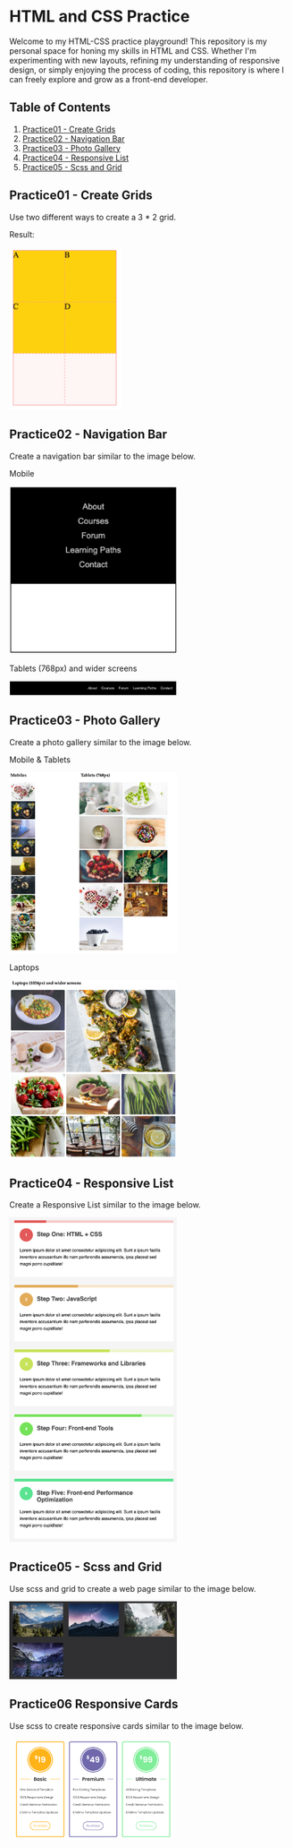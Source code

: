# HTML and CSS Practice

Welcome to my HTML-CSS practice playground! This repository is my personal space for honing my skills in HTML and CSS. Whether I'm experimenting with new layouts, refining my understanding of responsive design, or simply enjoying the process of coding, this repository is where I can freely explore and grow as a front-end developer.

## Table of Contents

1. [Practice01 - Create Grids](#practice01---create-grids)
2. [Practice02 - Navigation Bar](#practice02---navigation-bar)
3. [Practice03 - Photo Gallery](#practice03---photo-gallery)
4. [Practice04 - Responsive List](#practice04---responsive-list)
5. [Practice05 - Scss and Grid](#practice05---scss-and-grid)

## Practice01 - Create Grids

Use two different ways to create a 3 \* 2 grid.

Result:

<img src="/practice01-create-grid/result.png" width="200">

## Practice02 - Navigation Bar

Create a navigation bar similar to the image below.

Mobile

<img src="/practice02-navigation-bar/assets/images/mobile.png" width="300">

Tablets (768px) and wider screens

<img src="/practice02-navigation-bar/assets/images/tablets.png" width="300">

## Practice03 - Photo Gallery

Create a photo gallery similar to the image below.

Mobile & Tablets

<img src="/practice03-photo-gallery/assets/images/mobile&tablets.png" width="300">

Laptops

<img src="/practice03-photo-gallery/assets/images/laptops.png" width="300">

## Practice04 - Responsive List

Create a Responsive List similar to the image below.

<img src="/practice04-responsive-list/result.png" width="300">

## Practice05 - Scss and Grid

Use scss and grid to create a web page similar to the image below.

<img src="/practice05-scss-and-grid/result.png" width="300">

## Practice06 Responsive Cards

Use scss to create responsive cards similar to the image below.

<img src="/practice06-responsive-cards/result.png" width="300">

